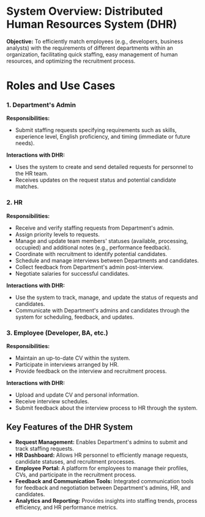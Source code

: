# System Overview: Distributed Human Resources System (DHR)

__Objective:__ To efficiently match employees (e.g., developers, business analysts) with the requirements of different departments within an organization, facilitating quick staffing, easy management of human resources, and optimizing the recruitment process.

Roles and Use Cases
===================

### 1. Department's Admin

__Responsibilities:__

- Submit staffing requests specifying requirements such as skills, experience level, English proficiency, and timing (immediate or future needs).

__Interactions with DHR:__
- Uses the system to create and send detailed requests for personnel to the HR team.
- Receives updates on the request status and potential candidate matches.

### 2. HR

__Responsibilities:__

- Receive and verify staffing requests from Department's admin.
- Assign priority levels to requests.
- Manage and update team members' statuses (available, processing, occupied) and additional notes (e.g., performance feedback).
- Coordinate with recruitment to identify potential candidates.
- Schedule and manage interviews between Departments and candidates.
- Collect feedback from Department's admin post-interview.
- Negotiate salaries for successful candidates.


__Interactions with DHR:__
- Use the system to track, manage, and update the status of requests and candidates.
- Communicate with Department's admins and candidates through the system for scheduling, feedback, and updates.


### 3. Employee (Developer, BA, etc.)

__Responsibilities:__
- Maintain an up-to-date CV within the system.
- Participate in interviews arranged by HR.
- Provide feedback on the interview and recruitment process.

__Interactions with DHR:__
- Upload and update CV and personal information.
- Receive interview schedules.
- Submit feedback about the interview process to HR through the system.


## Key Features of the DHR System

- **Request Management:** Enables Department's admins to submit and track staffing requests.
- **HR Dashboard:** Allows HR personnel to efficiently manage requests, candidate statuses, and recruitment processes.
- **Employee Portal:** A platform for employees to manage their profiles, CVs, and participate in the recruitment process.
- **Feedback and Communication Tools:** Integrated communication tools for feedback and negotiation between Department's admins, HR, and candidates.
- **Analytics and Reporting:** Provides insights into staffing trends, process efficiency, and HR performance metrics.

